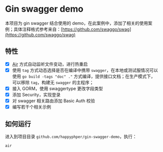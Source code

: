 # Gin swagger demo

本项目为 gin swagger 结合使用的 demo，在此案例中，添加了相关的使用案例；具体注释格式参考来自：[https://github.com/swaggo/swag](https://github.com/swaggo/swag)

## 特性

- [x] [Air](https://github.com/cosmtrek/air) 方式自动监听文件变动，进行热重启
- [x] 使用 `tag` 方式动态选择是否在编译中携带 `swagger`，在本地或测试服情况可以使用 `go build -tags "doc" ."` 方式编译，提供接口文档；在生产模式下，可以移除 `tag`，构建无 `swagger` 的主程序；
- [x] 接入 GORM，使用 swaggertype 更改字段类型
- [x] 添加 Security，实现登录
- [x] 对 swagger 相关路由添加 Basic Auth 校验
- [x] 编写若干个相关示例

## 如何运行

进入到项目目录 `github.com/happyphper/gin-swagger-demo`，执行：

```
air
```